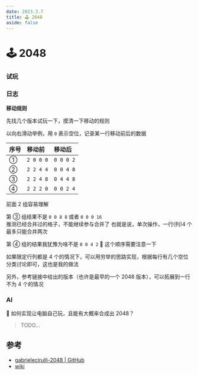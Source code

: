 ```yaml
---
date: 2023.3.7
title: 🕹️ 2048
aside: false
---
```


# 🕹️ 2048

### 试玩

<script lang='ts' setup>import C from '~/views/2048/index.vue'</script>

<ClientOnly><C /></ClientOnly>

### 日志

**移动规则**

先找几个版本试玩一下，摸清一下移动的规则

以向右滑动举例，用 `0` 表示空位，记录某一行移动前后的数据

| 序号 | 移动前    | 移动后    |
| :--- | :-------- | :-------- |
| ①    | `2 0 0 0` | `0 0 0 2` |
| ②    | `2 2 4 4` | `0 0 4 8` |
| ③    | `2 2 4 8` | `0 4 4 8` |
| ④    | `2 2 2 0` | `0 0 2 4` |

前面 2 组容易理解

第 ③ 组结果不是 `0 0 8 8` 或者 `0 0 0 16`  
推测已经合并过的格子，不能继续参与合并了
也就是说，单次操作，一行(列)4 个最多只能合并两次

第 ④ 组的结果我犹豫为啥不是 `0 0 4 2` 🤔
这个顺序需要注意一下

如果限定行列都是 4 个的情况下，可以用穷举的思路实现，根据每行有几个空位分类讨论即可，这也是我的做法

另外，参考链接中给出的版本（也许是最早的一个 2048 版本），可以拓展到一行不为 4 个的情况

### AI

🤔 如何实现让电脑自己玩，且能有大概率合成出 2048？

> TODO...

## 参考

- [gabrielecirulli-2048 | GitHub](https://github.com/gabrielecirulli/2048)
- [wiki](<https://en.wikipedia.org/wiki/2048_(video_game)>)
